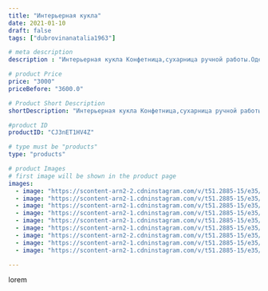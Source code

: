 ```yaml
---
title: "Интерьерная кукла"
date: 2021-01-10
draft: false
tags: ["dubrovinanatalia1963"]

# meta description
description : "Интерьерная кукла Конфетница,сухарница ручной работы.Одежда и салфетка съёмная."

# product Price
price: "3000"
priceBefore: "3600.0"

# Product Short Description
shortDescription: "Интерьерная кукла Конфетница,сухарница ручной работы.Одежда и салфетка съёмная."

#product ID
productID: "CJ3nET1HV4Z"

# type must be "products"
type: "products"

# product Images
# first image will be shown in the product page
images:
  - image: "https://scontent-arn2-2.cdninstagram.com/v/t51.2885-15/e35/137269089_110122004334161_7130256818556299506_n.jpg?se=7&tp=1&_nc_ht=scontent-arn2-2.cdninstagram.com&_nc_cat=105&_nc_ohc=wuOanCzl3aMAX9QxTRj&oh=b1ecb7770a9c2d3ac67d6c90b51bfa36&oe=60698B7A&ig_cache_key=MjQ4MzYyNTUzNDY0NTIwOTU1NA%3D%3D.2"
  - image: "https://scontent-arn2-1.cdninstagram.com/v/t51.2885-15/e35/136725490_876452853130427_3130686536624625915_n.jpg?se=7&tp=1&_nc_ht=scontent-arn2-1.cdninstagram.com&_nc_cat=111&_nc_ohc=lgr2sCnFMwgAX8KWX8W&oh=0a0b65320c0193ff8bdfbc60b2a69dbc&oe=606CD673&ig_cache_key=MjQ4MzYyNTUzNDYyMDE2MTI5Mg%3D%3D.2"
  - image: "https://scontent-arn2-1.cdninstagram.com/v/t51.2885-15/e35/137000194_243055830591626_5670231637634191676_n.jpg?se=7&tp=1&_nc_ht=scontent-arn2-1.cdninstagram.com&_nc_cat=102&_nc_ohc=Bf7d_9LjzwAAX_4zey4&oh=ebe0e820d94ce441dd13f66a16017358&oe=6069DAD0&ig_cache_key=MjQ4MzYyNTUzNDYzNjg2NTM3Mw%3D%3D.2"
  - image: "https://scontent-arn2-1.cdninstagram.com/v/t51.2885-15/e35/136950989_855051121982763_3526974212196268724_n.jpg?se=7&tp=1&_nc_ht=scontent-arn2-1.cdninstagram.com&_nc_cat=103&_nc_ohc=xd9MvWVuNFUAX9vraHe&oh=4e542aacfd2925b149734e461b945bd6&oe=606B1BCB&ig_cache_key=MjQ4MzYyNTUzNDcwMzg3Nzk3NQ%3D%3D.2"
  - image: "https://scontent-arn2-1.cdninstagram.com/v/t51.2885-15/e35/136725487_554993888792565_591562054895438427_n.jpg?se=7&tp=1&_nc_ht=scontent-arn2-1.cdninstagram.com&_nc_cat=109&_nc_ohc=JcpudAj1g2wAX8hsGyy&oh=d70ccd7a2d3e5543c0a780656739df8d&oe=606B10EC&ig_cache_key=MjQ4MzYyNTUzNDY3ODY2MjMwOA%3D%3D.2"
  - image: "https://scontent-arn2-1.cdninstagram.com/v/t51.2885-15/e35/136683740_404630147425459_5342394471621826839_n.jpg?se=7&tp=1&_nc_ht=scontent-arn2-1.cdninstagram.com&_nc_cat=107&_nc_ohc=8Um8FdicjUcAX_wiiUr&oh=3167f2c81c0e396b42799323e517cae6&oe=606D6F31&ig_cache_key=MjQ4MzYyNTUzNDY2MjA1MjY2NA%3D%3D.2"
  - image: "https://scontent-arn2-2.cdninstagram.com/v/t51.2885-15/e35/136671880_166768875202716_2316339935396588019_n.jpg?se=7&tp=1&_nc_ht=scontent-arn2-2.cdninstagram.com&_nc_cat=100&_nc_ohc=vNYM3oZ164kAX-qVxgy&oh=9acf772bcd3f31fdc76991cf66f24492&oe=606CF759&ig_cache_key=MjQ4MzYyNTUzNDcxMjIwNDg5NQ%3D%3D.2"
  - image: "https://scontent-arn2-1.cdninstagram.com/v/t51.2885-15/e35/136686049_2790747951191446_2356576189579391903_n.jpg?se=7&tp=1&_nc_ht=scontent-arn2-1.cdninstagram.com&_nc_cat=110&_nc_ohc=eOT4ZEfEg74AX-A53G8&oh=6a01126f06ecdcfe18cb2d3eb5208e28&oe=606C4579&ig_cache_key=MjQ4MzYyNTUzNDY5NTYzMDEyNA%3D%3D.2"
  - image: "https://scontent-arn2-1.cdninstagram.com/v/t51.2885-15/e35/137643254_1928226413983749_7658554798576985293_n.jpg?se=7&tp=1&_nc_ht=scontent-arn2-1.cdninstagram.com&_nc_cat=109&_nc_ohc=aGdoamKgGhQAX-pwwK9&oh=7e44bc785f24a9fd6e06f0dbad2fe7b1&oe=606A2A59&ig_cache_key=MjQ4MzYyNTUzNDY4NzE0NTkxMg%3D%3D.2"

---
```

lorem
